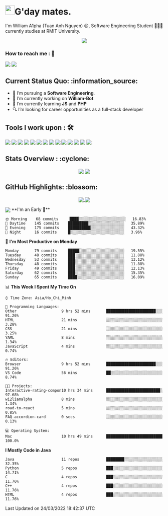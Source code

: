 <h1><img src="https://emojis.slackmojis.com/emojis/images/1531849430/4246/blob-sunglasses.gif?1531849430" width="30"/>G'day mates.</h1>

I'm William A1pha (Tuan Anh Nguyen) 😉, Software Engineering Student 👨🏻‍💻 currently studies at RMIT University.
<p align="center"><img src="https://readme-typing-svg.herokuapp.com?vCenter=true&width=500&lines=Software+Engineering+Student;Year+Two;RMIT+University" /></p>

### How to reach me : :iphone:
<a href="mailto: tuananh131001@gmail.com">
<a href="https://www.linkedin.com/in/tu%E1%BA%A5n-anh-nguy%E1%BB%85n-2051281b4/"><img src="https://img.shields.io/badge/WilliamA1pha-%230077B5.svg?&style=for-the-badge&logo=linkedin&logoColor=white" ></a>  <a href="http://discordapp.com/users/331413468202926081"><img src="https://img.shields.io/badge/Discord-5865F2?style=for-the-badge&logo=discord&logoColor=white" ></a>  
  
 <h2>Current Status Quo: :information_source:</h2>
  
- 💼 I’m pursuing a <strong>Software Engineering</strong>.
- 🔭 I’m currently working on <strong>William-Bot</strong> 
- 🌱 I’m currently learning <strong>JS</strong> and <strong>PHP</strong>
- 🔍 I’m looking for career opportunities as a full-stack developer
 <h2>Tools I work upon : 🛠</h2>
  
<!-- <img src="">   -->
<img src="https://img.shields.io/badge/HTML5-E34F26?style=for-the-badge&logo=html5&logoColor=white">  <img src="https://img.shields.io/badge/CSS3-1572B6?style=for-the-badge&logo=css3&logoColor=white">   <img src="https://img.shields.io/badge/Java%20-%23E00033.svg?&style=for-the-badge&logo=java&logoColor=white">   <img src="https://img.shields.io/badge/python%20-%2314354C.svg?&style=for-the-badge&logo=python&logoColor=white">   <img src="https://img.shields.io/badge/c++%20-%2300599C.svg?&style=for-the-badge&logo=c%2B%2B&logoColor=white">   <img src="https://img.shields.io/badge/MySQL-005C84?style=for-the-badge&logo=mysql&logoColor=white">    <img src="https://img.shields.io/badge/git%20-%23F05032.svg?&style=for-the-badge&logo=git&logoColor=white"/>   <img src="http://img.shields.io/badge/-VS%20Code-000000?style=for-the-badge&logo=Visual-studio-code&logoColor=blue"> <img src="https://img.shields.io/badge/Arduino_IDE-00979D?style=for-the-badge&logo=arduino&logoColor=white"> <img src="https://img.shields.io/badge/Codewars-B1361E?style=for-the-badge&logo=Codewars&logoColor=white"> <img src="https://img.shields.io/badge/PyCharm-000000.svg?&style=for-the-badge&logo=PyCharm&logoColor=white"> <img src="https://img.shields.io/badge/Visual_Studio-5C2D91?style=for-the-badge&logo=visual%20studio&logoColor=white">  <img src="https://img.shields.io/badge/Visual_Studio_Code-0078D4?style=for-the-badge&logo=visual%20studio%20code&logoColor=white"> <img src="https://img.shields.io/badge/-Hackerrank-2EC866?style=for-the-badge&logo=HackerRank&logoColor=white">

  <h2>Stats Overview : :cyclone: </h2>
  <p align="center">
<img align="center" src="https://github-readme-stats.vercel.app/api?username=wi2liamalpha&show_icons=true&count_private=true&hide=stars&include_all_commits=false&theme=aura" />
<img align="center" src="https://github-profile-trophy.vercel.app/?username=wi2liamalpha&theme=dracula&no-bg=true&row=1"/>
  </p>

  <h2>GitHub Highlights: :blossom:</h2>
  <p align="center">
<a href="">
  <img align="center" src="https://github-readme-stats.vercel.app/api/top-langs/?username=wi2liamalpha&langs_count=8&layout=compact&theme=material-palenight&hide=html,Tcl" />
</a>
<a href="">
  <img align="center" src="http://github-readme-streak-stats.herokuapp.com?user=wi2liamalpha&theme=material-palenight"/>
</a>
  </p>
 <img align="center" src="https://activity-graph.herokuapp.com/graph?username=wi2liamalpha&theme=react-dark"/>
<!--START_SECTION:waka-->
**I'm an Early 🐤** 

```text
🌞 Morning    68 commits     ████░░░░░░░░░░░░░░░░░░░░░   16.83% 
🌆 Daytime    145 commits    █████████░░░░░░░░░░░░░░░░   35.89% 
🌃 Evening    175 commits    ██████████░░░░░░░░░░░░░░░   43.32% 
🌙 Night      16 commits     █░░░░░░░░░░░░░░░░░░░░░░░░   3.96%

```
📅 **I'm Most Productive on Monday** 

```text
Monday       79 commits     █████░░░░░░░░░░░░░░░░░░░░   19.55% 
Tuesday      48 commits     ███░░░░░░░░░░░░░░░░░░░░░░   11.88% 
Wednesday    53 commits     ███░░░░░░░░░░░░░░░░░░░░░░   13.12% 
Thursday     48 commits     ███░░░░░░░░░░░░░░░░░░░░░░   11.88% 
Friday       49 commits     ███░░░░░░░░░░░░░░░░░░░░░░   12.13% 
Saturday     62 commits     ███░░░░░░░░░░░░░░░░░░░░░░   15.35% 
Sunday       65 commits     ████░░░░░░░░░░░░░░░░░░░░░   16.09%

```


📊 **This Week I Spent My Time On** 

```text
⌚︎ Time Zone: Asia/Ho_Chi_Minh

💬 Programming Languages: 
Other                    9 hrs 52 mins       ██████████████████████░░░   91.26% 
HTML                     21 mins             ░░░░░░░░░░░░░░░░░░░░░░░░░   3.28% 
CSS                      21 mins             ░░░░░░░░░░░░░░░░░░░░░░░░░   3.25% 
YAML                     8 mins              ░░░░░░░░░░░░░░░░░░░░░░░░░   1.34% 
JavaScript               4 mins              ░░░░░░░░░░░░░░░░░░░░░░░░░   0.74%

🔥 Editors: 
Browser                  9 hrs 52 mins       ██████████████████████░░░   91.26% 
VS Code                  56 mins             ██░░░░░░░░░░░░░░░░░░░░░░░   8.74%

🐱‍💻 Projects: 
Interactive-rating-compon10 hrs 34 mins      ████████████████████████░   97.68% 
wi2liamalpha             8 mins              ░░░░░░░░░░░░░░░░░░░░░░░░░   1.34% 
road-to-react            5 mins              ░░░░░░░░░░░░░░░░░░░░░░░░░   0.85% 
FAQ-accordion-card       0 secs              ░░░░░░░░░░░░░░░░░░░░░░░░░   0.13%

💻 Operating System: 
Mac                      10 hrs 49 mins      █████████████████████████   100.0%

```

**I Mostly Code in Java** 

```text
Java                     11 repos            ████████░░░░░░░░░░░░░░░░░   32.35% 
Python                   5 repos             ███░░░░░░░░░░░░░░░░░░░░░░   14.71% 
C                        4 repos             ███░░░░░░░░░░░░░░░░░░░░░░   11.76% 
C++                      4 repos             ███░░░░░░░░░░░░░░░░░░░░░░   11.76% 
HTML                     4 repos             ███░░░░░░░░░░░░░░░░░░░░░░   11.76%

```



 Last Updated on 24/03/2022 18:42:37 UTC
<!--END_SECTION:waka-->

